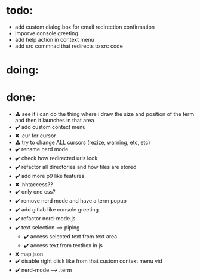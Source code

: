 # todo:
- add custom dialog box for email redirection confirmation
- imporve console greeting
- add help action in context menu
- add src commnad that redirects to src code
# doing:

# done:
- ⚠️ see if i can do the thing where i draw the size and position of the term and then it launches in that area
	<!-- not required as of now. the overflow stopper hack works well enough -->
- ✔️ add custom context menu
	<!-- - https://www.youtube.com/watch?v=-R8_MswrzD8 -->
- ❌ .cur for cursor
	<!-- windows specific(?) -->
- ⚠️ try to change ALL cursors (rezize, warning, etc, etc)
	<!-- too complex and timconsuming for now -->
- ✔️ rename nerd mode
- ✔️ check how redirected urls look
- ✔️ refactor all directories and how files are stored
	<!-- - move index.css and index.js into folder
	- https://openlab.bmcc.cuny.edu/mmp-240-fall-19-stein/2019/09/05/basic-website-folder-file-structure/
	- https://medium.com/@nmayurashok/file-and-folder-structure-for-web-development-8c5c83810a5
	- https://webstyleguide.com/wsg3/5-site-structure/3-site-file-structure.html
	- https://www.reddit.com/r/webdev/comments/3afdb8/website_directory_structure_bestpractices/ -->
- ✔️ add more p9 like features
- ❌ .hhtaccess??
	<!-- only for apache -->
	<!-- - https://helponnet.com/2021/11/30/remove-folder-name-from-url/#:~:text=Removing%20folder%20name%20from%20URLs%20with%20htaccess%20file&text=To%20remove%20the%20folder%20A,of%20your%20htaccess%20in%20root.&text=That's%20it.,able%20to%20access%20your%20index2.
	- https://stackoverflow.com/questions/18973058/how-to-remove-folder-name-from-url-using-htaccess -->
- ✔️ only one css?
	<!-- - https://stackoverflow.com/questions/30557915/is-it-good-idea-to-make-separate-css-file-for-each-html-page#:~:text=There's%20not%20universal%20best%20practice,reasonable%20to%20separate%20them%20out. -->
- ✔️ remove nerd mode and have a term popup
- ✔️ add gitlab like console greeting
- ✔️ refactor nerd-mode.js
- ✔️ text selection ==> piping 
	- ✔️ access selected text from text area
	- ✔️ access text from textbox in js
- ❌ map.json
	<!-- having all files in a single .json for easier href redirect updates works in theory but it just add a lot more js and it still is kind of a mess to maintain. the idea is alright. maybe somhting like it already exists. idk. might work on it later if nothing exists. -->
- ✔️ disable right click like from that custom context menu vid
- ✔️ nerd-mode --> .term

